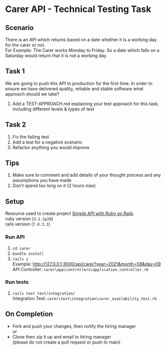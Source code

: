 # Carer API - Technical Testing Task

## Scenario
There is an API which returns based on a date whether it is a working day for the carer or not.   
For Example: The Carer works Monday to Friday. So a date which falls on a Saturday would return that it is not a working day.

## Task 1
We are going to push this API to production for the first time. In order to ensure we have delivered quality, reliable and stable software what approach should we take?
1. Add a TEST-APPROACH.md explaining your test approach for this task, including different levels & types of test

## Task 2
1. Fix the failing test
1. Add a test for a negative scenario
1. Refactor anything you would improve

## Tips
1. Make sure to comment and add details of your thought process and any assumptions you have made
1. Don't spend too long on it (2 hours max)

## Setup

Resource used to create project [Simple API with Ruby on Rails](https://www.pullrequest.com/blog/how-to-build-an-api-with-ruby-on-rails/)   
ruby version (`3.1.2p20`)   
rails version (`7.0.3.1`)

### Run API
1. `cd carer`
1. `bundle install`
1. `rails s`   
Example: http://127.0.0.1:3000/api/carer?year=2021&month=08&day=09   
API Controller: `carer\app\controllers\application_controller.rb`

### Run tests
1. `rails test test/integration/`   
Integration Test: `carer\test\integration\carer_availability_test.rb`

## On Completion
- Fork and push your changes, then notify the hiring manager   
or
- Clone then zip it up and email to hiring manager    
(please do not create a pull request or push to main)
